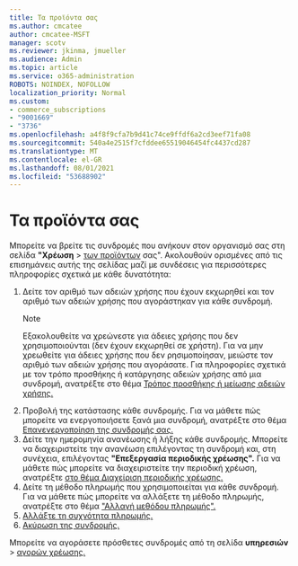 ```yaml
---
title: Τα προϊόντα σας
ms.author: cmcatee
author: cmcatee-MSFT
manager: scotv
ms.reviewer: jkinma, jmueller
ms.audience: Admin
ms.topic: article
ms.service: o365-administration
ROBOTS: NOINDEX, NOFOLLOW
localization_priority: Normal
ms.custom:
- commerce_subscriptions
- "9001669"
- "3736"
ms.openlocfilehash: a4f8f9cfa7b9d41c74ce9ffdf6a2cd3eef71fa08
ms.sourcegitcommit: 540a4e2515f7cfddee65519046454fc4437cd287
ms.translationtype: MT
ms.contentlocale: el-GR
ms.lasthandoff: 08/01/2021
ms.locfileid: "53688902"
---
```

# <a name="your-products"></a>Τα προϊόντα σας

Μπορείτε να βρείτε τις συνδρομές που ανήκουν στον οργανισμό σας στη σελίδα **"Χρέωση**  >  [των προϊόντων](https://go.microsoft.com/fwlink/p/?linkid=842054) σας". Ακολουθούν ορισμένες από τις επισημάνεις αυτής της σελίδας μαζί με συνδέσεις για περισσότερες πληροφορίες σχετικά με κάθε δυνατότητα:

1. Δείτε τον αριθμό των αδειών χρήσης που έχουν εκχωρηθεί και τον αριθμό των αδειών χρήσης που αγοράστηκαν για κάθε συνδρομή.
    > [!NOTE]
    > Εξακολουθείτε να χρεώνεστε για άδειες χρήσης που δεν χρησιμοποιούνται (δεν έχουν εκχωρηθεί σε χρήστη). Για να μην χρεωθείτε για άδειες χρήσης που δεν ρησιμοποίησαν, μειώστε τον αριθμό των αδειών χρήσης που αγοράσατε. Για πληροφορίες σχετικά με τον τρόπο προσθήκης ή κατάργησης αδειών χρήσης από μια συνδρομή, ανατρέξτε στο θέμα [Τρόπος προσθήκης ή μείωσης αδειών χρήσης.](https://docs.microsoft.com/alchemyinsights/how-to-add-or-reduce-licenses)
2. Προβολή της κατάστασης κάθε συνδρομής. Για να μάθετε πώς μπορείτε να ενεργοποιήσετε ξανά μια συνδρομή, ανατρέξτε στο θέμα [Επανενεργοποίηση της συνδρομής σας.](reactivate-your-subscription.md)
3. Δείτε την ημερομηνία ανανέωσης ή λήξης κάθε συνδρομής. Μπορείτε να διαχειριστείτε την ανανέωση επιλέγοντας τη συνδρομή και, στη συνέχεια, επιλέγοντας **"Επεξεργασία περιοδικής χρέωσης".** Για να μάθετε πώς μπορείτε να διαχειριστείτε την περιοδική χρέωση, ανατρέξτε [στο θέμα Διαχείριση περιοδικής χρέωσης.](manage-auto-renewal.md)
4. Δείτε τη μέθοδο πληρωμής που χρησιμοποιείται για κάθε συνδρομή. Για να μάθετε πώς μπορείτε να αλλάξετε τη μέθοδο πληρωμής, ανατρέξτε στο θέμα ["Αλλαγή μεθόδου πληρωμής".](change-payment-method.md)
5. [Αλλάξτε τη συχνότητα πληρωμής.](change-how-often-you-pay.md)
6. [Ακύρωση της συνδρομής.](https://go.microsoft.com/fwlink/?linkid=2119113)

Μπορείτε να αγοράσετε πρόσθετες συνδρομές από τη σελίδα **υπηρεσιών**  >  [αγορών χρέωσης.](https://go.microsoft.com/fwlink/p/?linkid=868433)